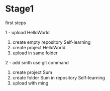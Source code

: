 # Stage1
first steps

1 -  upload HelloWorld
  1) create empty repository Self-learning
  2) create project HelloWorld
  3) upload in same folder

2 - add smth use git command
  1) create project Sum
  2) create folder Sum in repository Self-learning
  3) upload with ming
